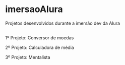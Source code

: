 # imersaoAlura
Projetos desenvolvidos durante a imersão dev da Alura
##

1º Projeto: Conversor de moedas

2º Projeto: Calculadora de média

3º Projeto: Mentalista
